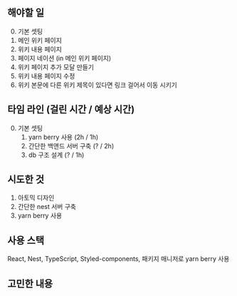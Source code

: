 ## 해야할 일

0. 기본 셋팅
1. 메인 위키 페이지
2. 위키 내용 페이지
3. 페이지 네이션 (in 메인 위키 페이지)
4. 위키 페이지 추가 모달 만들기
5. 위키 내용 페이지 수정
6. 위키 본문에 다른 위키 제목이 있다면 링크 걸어서 이동 시키기

## 타임 라인 (걸린 시간 / 예상 시간)

0. 기본 셋팅
   1. yarn berry 사용 (2h / 1h)
   2. 간단한 백앤드 서버 구축 (? / 2h)
   3. db 구조 설계 (? / 1h)

## 시도한 것

1. 아토믹 디자인
2. 간단한 nest 서버 구축
3. yarn berry 사용

## 사용 스택

React, Nest, TypeScript, Styled-components, 패키지 매니저로 yarn berry 사용

## 고민한 내용
